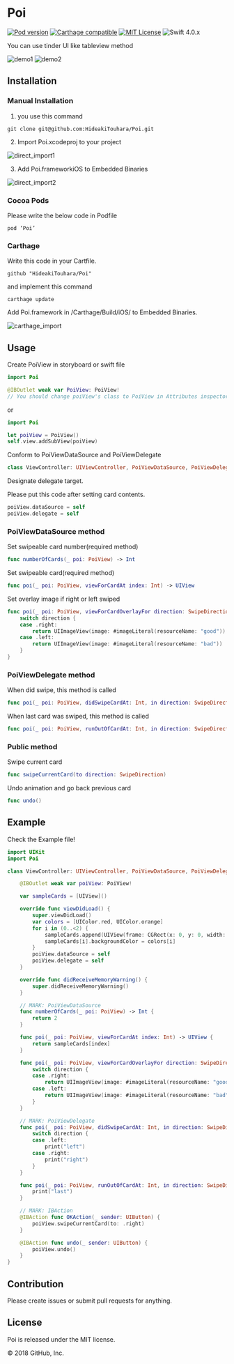# Poi  
[![Pod version](https://badge.fury.io/co/Poi.svg)](https://badge.fury.io/co/Poi) [![Carthage compatible](https://img.shields.io/badge/Carthage-compatible-4BC51D.svg?style=flat)](https://github.com/Carthage/Carthage) [![MIT License](http://img.shields.io/badge/license-MIT-blue.svg?style=flat)](LICENSE) ![Swift 4.0.x](https://img.shields.io/badge/Swift-4.0.x-orange.svg)

You can use tinder UI like tableview method

![demo1](https://github.com/HideakiTouhara/Poi/blob/resources/Resources/sample_demo.gif)
![demo2](https://github.com/HideakiTouhara/Poi/blob/resources/Resources/demo.gif)

## Installation
### Manual Installation
1. you use this command

```
git clone git@github.com:HideakiTouhara/Poi.git
```

2. Import Poi.xcodeproj to your project

![direct_import1](https://github.com/HideakiTouhara/Poi/blob/resources/Resources/direct_import1.jpg)

3. Add Poi.frameworkiOS to Embedded Binaries

![direct_import2](https://github.com/HideakiTouhara/Poi/blob/resources/Resources/direct_import2.jpg)



### Cocoa Pods
Please write the below code in Podfile

```
pod ‘Poi’
```
### Carthage
Write this code in your Cartfile.

```
github "HideakiTouhara/Poi"
```

and implement this command

```
carthage update
```

Add Poi.framework in /Carthage/Build/iOS/ to Embedded Binaries.

![carthage_import](https://github.com/HideakiTouhara/Poi/blob/resources/Resources/carthage_import.jpg)

## Usage
Create PoiView in storyboard or swift file

``` swift
import Poi

@IBOutlet weak var PoiView: PoiView!
// You should change poiView's class to PoiView in Attributes inspector.
```

or

``` swift
import Poi

let poiView = PoiView()
self.view.addSubView(poiView)
```

Conform to PoiViewDataSource and PoiViewDelegate

``` swift
class ViewController: UIViewController, PoiViewDataSource, PoiViewDelegate {
```

Designate delegate target.

Please put this code after setting card contents.

``` swift
poiView.dataSource = self
poiView.delegate = self
```

### PoiViewDataSource method

Set swipeable card number(required method)

``` swift
func numberOfCards(_ poi: PoiView) -> Int
```

Set swipeable card(required method)

``` swift
func poi(_ poi: PoiView, viewForCardAt index: Int) -> UIView
```

Set overlay image if right or left swiped

``` swift
func poi(_ poi: PoiView, viewForCardOverlayFor direction: SwipeDirection) -> UIImageView? {
    switch direction {
    case .right:
        return UIImageView(image: #imageLiteral(resourceName: "good"))
    case .left:
        return UIImageView(image: #imageLiteral(resourceName: "bad"))
    }
}
```

### PoiViewDelegate method

When did swipe, this method is called

``` swift
func poi(_ poi: PoiView, didSwipeCardAt: Int, in direction: SwipeDirection)
```

When last card was swiped, this method is called

``` swift
func poi(_ poi: PoiView, runOutOfCardAt: Int, in direction: SwipeDirection)
```

### Public method

Swipe current card

``` swift
func swipeCurrentCard(to direction: SwipeDirection)
```

Undo animation and go back previous card

``` swift
func undo()
```

## Example
Check the Example file!

``` swift
import UIKit
import Poi

class ViewController: UIViewController, PoiViewDataSource, PoiViewDelegate {

    @IBOutlet weak var poiView: PoiView!

    var sampleCards = [UIView]()

    override func viewDidLoad() {
        super.viewDidLoad()
        var colors = [UIColor.red, UIColor.orange]
        for i in (0..<2) {
            sampleCards.append(UIView(frame: CGRect(x: 0, y: 0, width: 240, height: 128)))
            sampleCards[i].backgroundColor = colors[i]
        }
        poiView.dataSource = self
        poiView.delegate = self
    }

    override func didReceiveMemoryWarning() {
        super.didReceiveMemoryWarning()
    }

    // MARK: PoiViewDataSource
    func numberOfCards(_ poi: PoiView) -> Int {
        return 2
    }

    func poi(_ poi: PoiView, viewForCardAt index: Int) -> UIView {
        return sampleCards[index]
    }

    func poi(_ poi: PoiView, viewForCardOverlayFor direction: SwipeDirection) -> UIImageView? {
        switch direction {
        case .right:
            return UIImageView(image: #imageLiteral(resourceName: "good"))
        case .left:
            return UIImageView(image: #imageLiteral(resourceName: "bad"))
        }
    }

    // MARK: PoiViewDelegate
    func poi(_ poi: PoiView, didSwipeCardAt: Int, in direction: SwipeDirection) {
        switch direction {
        case .left:
            print("left")
        case .right:
            print("right")
        }
    }

    func poi(_ poi: PoiView, runOutOfCardAt: Int, in direction: SwipeDirection) {
        print("last")
    }

    // MARK: IBAction
    @IBAction func OKAction(_ sender: UIButton) {
        poiView.swipeCurrentCard(to: .right)
    }

    @IBAction func undo(_ sender: UIButton) {
        poiView.undo()
    }
}
```
## Contribution
Please create issues or submit pull requests for anything.

## License
Poi is released under the MIT license.

© 2018 GitHub, Inc.
